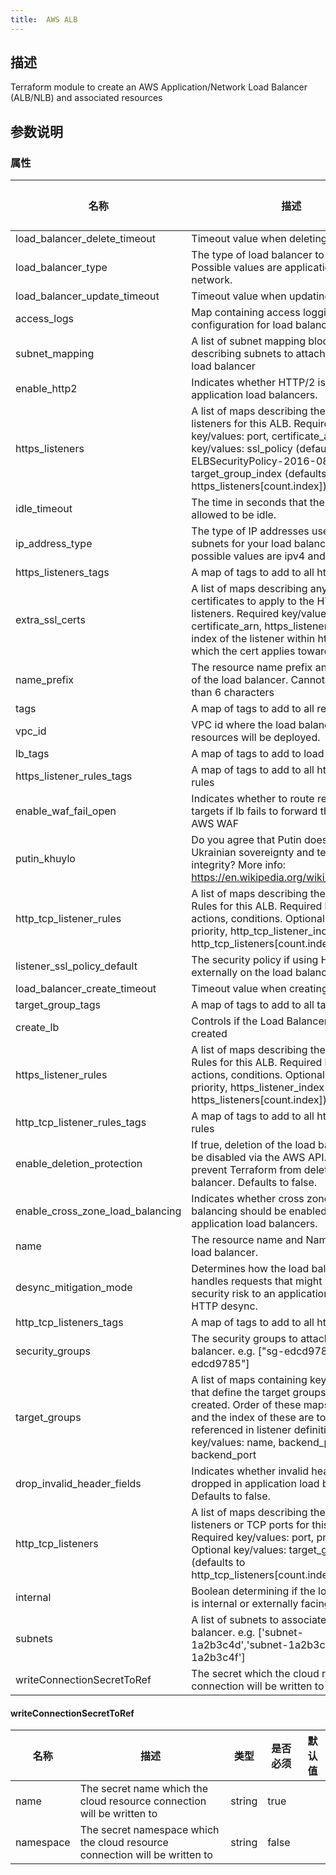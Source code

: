 ```yaml
---
title:  AWS ALB
---
```


## 描述

Terraform module to create an AWS Application/Network Load Balancer (ALB/NLB) and associated resources

## 参数说明


### 属性

 名称 | 描述 | 类型 | 是否必须 | 默认值 
 ------------ | ------------- | ------------- | ------------- | ------------- 
 load_balancer_delete_timeout | Timeout value when deleting the ALB. | string | false |  
 load_balancer_type | The type of load balancer to create. Possible values are application or network. | string | false |  
 load_balancer_update_timeout | Timeout value when updating the ALB. | string | false |  
 access_logs | Map containing access logging configuration for load balancer. | map(string) | false |  
 subnet_mapping | A list of subnet mapping blocks describing subnets to attach to network load balancer | list(map(string)) | false |  
 enable_http2 | Indicates whether HTTP/2 is enabled in application load balancers. | bool | false |  
 https_listeners | A list of maps describing the HTTPS listeners for this ALB. Required key/values: port, certificate_arn. Optional key/values: ssl_policy (defaults to ELBSecurityPolicy-2016-08), target_group_index (defaults to https_listeners[count.index]) | any | false |  
 idle_timeout | The time in seconds that the connection is allowed to be idle. | number | false |  
 ip_address_type | The type of IP addresses used by the subnets for your load balancer. The possible values are ipv4 and dualstack. | string | false |  
 https_listeners_tags | A map of tags to add to all https listeners | map(string) | false |  
 extra_ssl_certs | A list of maps describing any extra SSL certificates to apply to the HTTPS listeners. Required key/values: certificate_arn, https_listener_index (the index of the listener within https_listeners which the cert applies toward). | list(map(string)) | false |  
 name_prefix | The resource name prefix and Name tag of the load balancer. Cannot be longer than 6 characters | string | false |  
 tags | A map of tags to add to all resources | map(string) | false |  
 vpc_id | VPC id where the load balancer and other resources will be deployed. | string | false |  
 lb_tags | A map of tags to add to load balancer | map(string) | false |  
 https_listener_rules_tags | A map of tags to add to all https listener rules | map(string) | false |  
 enable_waf_fail_open | Indicates whether to route requests to targets if lb fails to forward the request to AWS WAF | bool | false |  
 putin_khuylo | Do you agree that Putin doesn't respect Ukrainian sovereignty and territorial integrity? More info: https://en.wikipedia.org/wiki/Putin_khuylo! | bool | false |  
 http_tcp_listener_rules | A list of maps describing the Listener Rules for this ALB. Required key/values: actions, conditions. Optional key/values: priority, http_tcp_listener_index (default to http_tcp_listeners[count.index]) | any | false |  
 listener_ssl_policy_default | The security policy if using HTTPS externally on the load balancer. [See](https://docs.aws.amazon.com/elasticloadbalancing/latest/classic/elb-security-policy-table.html). | string | false |  
 load_balancer_create_timeout | Timeout value when creating the ALB. | string | false |  
 target_group_tags | A map of tags to add to all target groups | map(string) | false |  
 create_lb | Controls if the Load Balancer should be created | bool | false |  
 https_listener_rules | A list of maps describing the Listener Rules for this ALB. Required key/values: actions, conditions. Optional key/values: priority, https_listener_index (default to https_listeners[count.index]) | any | false |  
 http_tcp_listener_rules_tags | A map of tags to add to all http listener rules | map(string) | false |  
 enable_deletion_protection | If true, deletion of the load balancer will be disabled via the AWS API. This will prevent Terraform from deleting the load balancer. Defaults to false. | bool | false |  
 enable_cross_zone_load_balancing | Indicates whether cross zone load balancing should be enabled in application load balancers. | bool | false |  
 name | The resource name and Name tag of the load balancer. | string | false |  
 desync_mitigation_mode | Determines how the load balancer handles requests that might pose a security risk to an application due to HTTP desync. | string | false |  
 http_tcp_listeners_tags | A map of tags to add to all http listeners | map(string) | false |  
 security_groups | The security groups to attach to the load balancer. e.g. ["sg-edcd9784","sg-edcd9785"] | list(string) | false |  
 target_groups | A list of maps containing key/value pairs that define the target groups to be created. Order of these maps is important and the index of these are to be referenced in listener definitions. Required key/values: name, backend_protocol, backend_port | any | false |  
 drop_invalid_header_fields | Indicates whether invalid header fields are dropped in application load balancers. Defaults to false. | bool | false |  
 http_tcp_listeners | A list of maps describing the HTTP listeners or TCP ports for this ALB. Required key/values: port, protocol. Optional key/values: target_group_index (defaults to http_tcp_listeners[count.index]) | any | false |  
 internal | Boolean determining if the load balancer is internal or externally facing. | bool | false |  
 subnets | A list of subnets to associate with the load balancer. e.g. ['subnet-1a2b3c4d','subnet-1a2b3c4e','subnet-1a2b3c4f'] | list(string) | false |  
 writeConnectionSecretToRef | The secret which the cloud resource connection will be written to | [writeConnectionSecretToRef](#writeConnectionSecretToRef) | false |  


#### writeConnectionSecretToRef

 名称 | 描述 | 类型 | 是否必须 | 默认值 
 ------------ | ------------- | ------------- | ------------- | ------------- 
 name | The secret name which the cloud resource connection will be written to | string | true |  
 namespace | The secret namespace which the cloud resource connection will be written to | string | false |  
